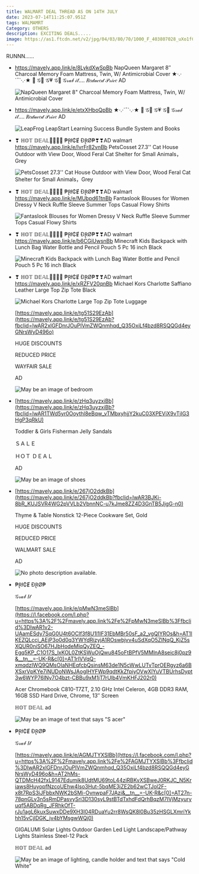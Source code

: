 ```yaml
---
title: WALMART DEAL THREAD AS ON 14TH JULY
date: 2023-07-14T11:25:07.951Z
tags: WALMAMRT
Category: OTHERS
description: EXCITING DEALS.....
image: https://as1.ftcdn.net/v2/jpg/04/03/80/70/1000_F_403807028_uXo1fCbxU0Gpo5eKtbiTck8QfD7lzFbk.jpg
---
```

R﻿UNNN......

* https://mavely.app.link/e/8LykdXwSpBb
  NapQueen Margaret 8″ Charcoal Memory Foam Mattress, Twin, W/ Antimicrobial Cover
  ★·.·´¯`·.·★   🎀  𝒢🍬 𝒢💗 𝒢🌸
  𝒢𝓇𝒶𝒷 𝒾𝓉…. 
  𝑅𝑒𝒹𝓊𝒸𝑒𝒹 𝒫𝓇𝒾𝒸𝑒 AD<!--StartFragment-->

  ![NapQueen Margaret 8" Charcoal Memory Foam Mattress, Twin, W/ Antimicrobial Cover](https://i5.walmartimages.com/asr/d15f7193-0a29-4b06-bf3f-7f156dac6b17.1bd47de06863f0cb6c848a726cb69259.jpeg?odnHeight=612&odnWidth=612&odnBg=FFFFFF)

  <!--EndFragment-->
* https://mavely.app.link/e/etxXHboQpBb
  ★·.·´¯`·.·★   🎀  𝒢🍬 𝒢💗 𝒢🌸
  𝒢𝓇𝒶𝒷 𝒾𝓉…. 
  𝑅𝑒𝒹𝓊𝒸𝑒𝒹 𝒫𝓇𝒾𝒸𝑒 AD<!--StartFragment-->

  ![LeapFrog LeapStart Learning Success Bundle System and Books](https://i5.walmartimages.com/asr/8bb5c38a-e727-4b5e-ad60-c7c42a9095ac.d2a9658aafad89e27ae020e929139882.jpeg?odnHeight=612&odnWidth=612&odnBg=FFFFFF)

  <!--EndFragment-->
* ❣ ℍ𝕆𝕋 𝔻𝔼𝔸𝕃🏃‍♀🏃‍♀
  ₱Ɽł₵Ɇ ĐⱤØ₱❣❣AD
  walmart
  https://mavely.app.link/e/IvrFr82vnBb
  PetsCosset 27.3'' Cat House Outdoor with View Door, Wood Feral Cat Shelter for Small Animals，Grey<!--StartFragment-->

  ![PetsCosset 27.3'' Cat House Outdoor with View Door, Wood Feral Cat Shelter for Small Animals，Grey](https://i5.walmartimages.com/asr/cc1df89d-a517-4189-a65d-5bc4e963e9fd.9ef962ba045e5cfdf16b48388fa70cff.jpeg?odnHeight=612&odnWidth=612&odnBg=FFFFFF)

  <!--EndFragment-->
* ❣ ℍ𝕆𝕋 𝔻𝔼𝔸𝕃🏃‍♀🏃‍♀
  ₱Ɽł₵Ɇ ĐⱤØ₱❣❣AD
  walmart
  https://mavely.app.link/e/MUbpd61tnBb
  Fantaslook Blouses for Women Dressy V Neck Ruffle Sleeve Summer Tops Casual Flowy Shirts<!--StartFragment-->

  ![Fantaslook Blouses for Women Dressy V Neck Ruffle Sleeve Summer Tops Casual Flowy Shirts](https://i5.walmartimages.com/asr/f82661b0-ad54-4638-acc7-9f2e3f449d63.4e7650b89069066997f61ffa83a0b3e8.jpeg?odnHeight=612&odnWidth=612&odnBg=FFFFFF)

  <!--EndFragment-->
* ❣ ℍ𝕆𝕋 𝔻𝔼𝔸𝕃🏃‍♀🏃‍♀
  ₱Ɽł₵Ɇ ĐⱤØ₱❣❣AD
  walmart
  https://mavely.app.link/e/b6CGiUwsnBb
  Minecraft Kids Backpack with Lunch Bag Water Bottle and Pencil Pouch 5 Pc 16 inch Black<!--StartFragment-->

  ![Minecraft Kids Backpack with Lunch Bag Water Bottle and Pencil Pouch 5 Pc 16 inch Black](https://i5.walmartimages.com/asr/d57074b4-4141-4744-95d8-f7fafc262e32.00e14fdbd5e1be86cc8effcbf2870818.png?odnHeight=2000&odnWidth=2000&odnBg=FFFFFF)

  <!--EndFragment-->
* ❣ ℍ𝕆𝕋 𝔻𝔼𝔸𝕃🏃‍♀🏃‍♀
  ₱Ɽł₵Ɇ ĐⱤØ₱❣❣AD
  walmart
  https://mavely.app.link/e/xRZFV20qnBb
  Michael Kors Charlotte Saffiano Leather Large Top Zip Tote Black<!--StartFragment-->

  ![Michael Kors Charlotte Large Top Zip Tote Luggage](https://i5.walmartimages.com/asr/9130f951-1cba-487e-a380-c6abce31fe25.c9266e1f89011791a6938fc1e3a08fad.jpeg?odnHeight=612&odnWidth=612&odnBg=FFFFFF)

  <!--EndFragment--><!--StartFragment-->

  [https://mavely.app.link/e/tg51S29EzAb](https://mavely.app.link/e/tg51S29EzAb?fbclid=IwAR2xlGFDnrJOuPIVmZWQnmhqd_Q35OxiLf4bzd8RSQQGd4eyGNrsWyD496o)

  HUGE DISCOUNTS

  REDUCED PRICE

  [](<>)WAYFAIR SALE

  AD

  <!--EndFragment--><!--StartFragment-->

  ![May be an image of bedroom](https://scontent.fixr3-1.fna.fbcdn.net/v/t39.30808-6/358382434_6883549715002403_2435197051316783650_n.jpg?stp=dst-jpg_p526x296&_nc_cat=101&cb=99be929b-59f725be&ccb=1-7&_nc_sid=5cd70e&_nc_ohc=7jyLbRgKfYIAX_Q7czV&_nc_ht=scontent.fixr3-1.fna&oh=00_AfCyBQgfAtTn4rPLdBHR0m6g5WPwjppJqTAXo5gFbPV7Tw&oe=64B584ED)

  <!--EndFragment-->
* <!--StartFragment-->

  [https://mavely.app.link/e/zHq3uyzxiBb](https://mavely.app.link/e/zHq3uyzxiBb?fbclid=IwAR1TWd5yr0Ooythl8eBqw_vTMbxyhjjY2kuC03XPEViX9vTjIG3HgP3qRkU)

  Toddler & Girls Fisherman Jelly Sandals

  [](https://www.facebook.com/hashtag/%EF%BD%97%EF%BD%81%EF%BD%8C%EF%BD%8D%EF%BD%81%EF%BD%92%EF%BD%94?__eep__=6&__cft__[0]=AZWUyGBYTL32piNmKnpRfClLYDyT5LPznbbNavdUB7FnawvuZDPDeySbf9ZCrxL64h1RNUfBmw0EjnK_CKuAMs6DgJfJUWlQ5gd6cfKF6ARBfjB3x7-2mpLJCtcQh3NeXRQDnYt17Ao0UCduzNFstPnz&__tn__=*NK-R)ＳＡＬＥ

  ＨＯＴ ＤＥＡＬ

  AD

  <!--EndFragment--><!--StartFragment-->

  ![May be an image of shoes](https://scontent.fixr3-2.fna.fbcdn.net/v/t39.30808-6/357451887_6879975275359847_2459344810836622989_n.jpg?stp=dst-jpg_p526x296&_nc_cat=109&cb=99be929b-59f725be&ccb=1-7&_nc_sid=5cd70e&_nc_ohc=PByeeZQpWAUAX_880eV&_nc_ht=scontent.fixr3-2.fna&oh=00_AfAHJCVpbMP9zfFXH0bu-R3wUMfN-en0MnnZ8vqba1-R2g&oe=64B701B4)

  <!--EndFragment-->
* <!--StartFragment-->

  [https://mavely.app.link/e/267jO2ddkBb](https://mavely.app.link/e/267jO2ddkBb?fbclid=IwAR3BJKi-8bR_KUJSVR4WG2pVVLb2VbnnNC-u7kJme8ZZ4D3GnTB5JjgG-n0)

  Thyme & Table Nonstick 12-Piece Cookware Set, Gold

  HUGE DISCOUNTS

  REDUCED PRICE

  [](<>)WALMART SALE

  AD

  <!--EndFragment--><!--StartFragment-->

  ![No photo description available.](https://scontent.fixr3-2.fna.fbcdn.net/v/t39.30808-6/358666530_6883587968331911_1824397284097513639_n.jpg?stp=dst-jpg_p526x296&_nc_cat=109&cb=99be929b-59f725be&ccb=1-7&_nc_sid=5cd70e&_nc_ohc=0zFh8HHdz-0AX8QPZLO&_nc_ht=scontent.fixr3-2.fna&oh=00_AfBN1Mf7wuwZ4bWRwOUnrPvnSoauKssKdx4AfQNlbu_yFg&oe=64B54CD3)

  <!--EndFragment-->
* <!--StartFragment-->

  ₱Ɽł₵Ɇ ĐⱤØ₱

  𝒢𝓇𝒶𝒷 𝐼𝓉 

  [https://mavely.app.link/e/pMwN3meSlBb](https://l.facebook.com/l.php?u=https%3A%2F%2Fmavely.app.link%2Fe%2FpMwN3meSlBb%3Ffbclid%3DIwAR1v2-UAamESdy7SqG0U4t6OClf3f8U1l1lF31EbMBr50sF_a2_vgQIYROs&h=AT1lKEZQLccj_AEjP3o0d0q3YWYdRizyjA1ROswbjvv4uSdXqO5ZINqQ_KjZ5sXQUR0niSO67HJbHodeMlqQyZEQ_-Egq5KP_C1O17S_lxKOL0ZtKSWuOjQwu845oFtBPfV5MMlnA8seic8j0pz9&__tn__=-UK-R&c[0]=AT1rIVVqQ-xmqdzIWQ9QMsOIaNHEqfcbQsinsM63de1N5cWwLUTvTprOERgyz6a6BXSxrVpKYe7iNUDoNWsJAogIHYFWp9qdtKkZfpiyOVwXlYuVTBUrhsDypt3w6WYP76lNy7O4bzt-CBBu9xM1jT7rUlb4VmKHFJ202r0)

  Acer Chromebook C810-T7ZT, 2.10 GHz Intel Celeron, 4GB DDR3 RAM, 16GB SSD Hard Drive, Chrome, 13″ Screen

   ℍ𝕆𝕋 𝔻𝔼𝔸𝕃 ad

  <!--EndFragment--><!--StartFragment-->

  ![May be an image of text that says "S acer"](https://scontent.fixr3-2.fna.fbcdn.net/v/t39.30808-6/353452381_6887244477966260_4956598873464040525_n.jpg?stp=dst-jpg_s720x720&_nc_cat=104&cb=99be929b-59f725be&ccb=1-7&_nc_sid=5cd70e&_nc_ohc=ueEF9e-3SM0AX_cNShu&_nc_ht=scontent.fixr3-2.fna&oh=00_AfDIRbzFu35Zq26uodNXg4rduv5ZIMerX4YwKkTz-UmOCQ&oe=64B65383)

  <!--EndFragment-->
* <!--StartFragment-->

  ₱Ɽł₵Ɇ ĐⱤØ₱

  𝒢𝓇𝒶𝒷 𝐼𝓉 

  [https://mavely.app.link/e/AGMJTYXSlBb](https://l.facebook.com/l.php?u=https%3A%2F%2Fmavely.app.link%2Fe%2FAGMJTYXSlBb%3Ffbclid%3DIwAR2xlGFDnrJOuPIVmZWQnmhqd_Q35OxiLf4bzd8RSQQGd4eyGNrsWyD496o&h=AT2hMs-QTDMcH42fxL9147Edumik8UdtMU69toL44ziRBKvXSBweJ0RKJC_N5Kriaws8HuyopfNzcoUEhw4Iso3Hut-5bqME3jZE2b62wCTJol2F-x8t7RpS3iJFbbxNWK2bSMi-OvnwpaF7JAzi&__tn__=-UK-R&c[0]=AT27n-78pnGLv3n5sRmDPasvySri3D130syL9stBTdTxhdFdQrhBqzM7IVjMzyuryuqf5ABDqRg_JFRhkOfT-rJu1agL6kuxSuwxDDe9XH3I04RDuaYu2rr8WsQK8l0Bu35zHSGLXmriYkhh15vCjlDGK_jv4bYMsgwWQj0)

  GIGALUMI Solar Lights Outdoor Garden Led Light Landscape/Pathway Lights Stainless Steel-12 Pack

  ℍ𝕆𝕋 𝔻𝔼𝔸𝕃 ad

  <!--EndFragment--><!--StartFragment-->

  ![May be an image of lighting, candle holder and text that says "Cold White"](https://scontent.fixr3-2.fna.fbcdn.net/v/t39.30808-6/358471854_6887265771297464_2721573097754142542_n.jpg?stp=dst-jpg_p526x296&_nc_cat=102&cb=99be929b-59f725be&ccb=1-7&_nc_sid=5cd70e&_nc_ohc=_bzfJFeiBiwAX-gh3-3&_nc_oc=AQmQkupV9tyyw9HORGamrGpEDsEyNP1_Bl5SO-RKqzlNKJxjqsZR-NYGvl8kGFpbpujWS2YmbZCKFIMZsFUXhCtO&_nc_ht=scontent.fixr3-2.fna&oh=00_AfAISLOrAkgN_NbQCB6gLv0_Ydq5cZX_LveXMtsHu_qyEg&oe=64B59D45)

  <!--EndFragment-->